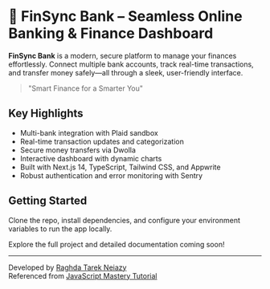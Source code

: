 
# 💸 FinSync Bank – Seamless Online Banking & Finance Dashboard

**FinSync Bank** is a modern, secure platform to manage your finances effortlessly. Connect multiple bank accounts, track real-time transactions, and transfer money safely—all through a sleek, user-friendly interface.

>"Smart Finance for a Smarter You"

## Key Highlights

- Multi-bank integration with Plaid sandbox  
- Real-time transaction updates and categorization  
- Secure money transfers via Dwolla  
- Interactive dashboard with dynamic charts  
- Built with Next.js 14, TypeScript, Tailwind CSS, and Appwrite  
- Robust authentication and error monitoring with Sentry  

## Getting Started

Clone the repo, install dependencies, and configure your environment variables to run the app locally.

Explore the full project and detailed documentation coming soon!

---

Developed by [Raghda Tarek Neiazy](mailto:raghda.neiazy@gmail.com)  
Referenced from [JavaScript Mastery Tutorial](https://www.youtube.com/watch?v=PuOVqP_cjkE)
